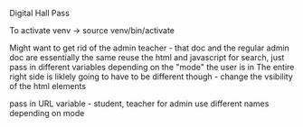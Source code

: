 Digital Hall Pass


To activate venv -> source venv/bin/activate



Might want to get rid of the admin teacher - that doc and the regular admin doc are essentially the same
reuse the html and javascript for search, just pass in different variables depending on the "mode" the user is in
The entire right side is liklely going to have to be different though - change the vsibility of the html elements


pass in URL variable - student, teacher for admin
use different names depending on mode 